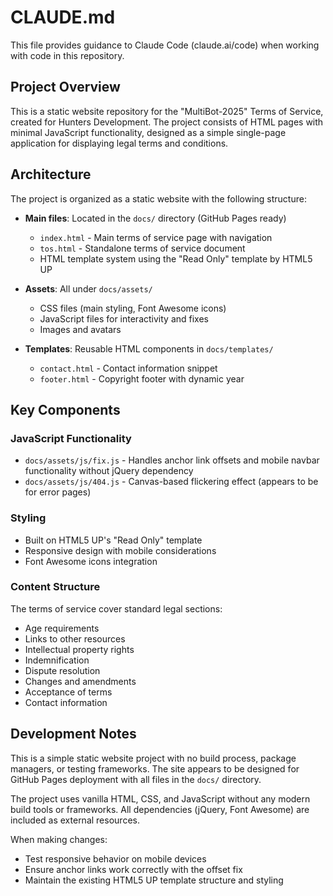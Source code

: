 # CLAUDE.md

This file provides guidance to Claude Code (claude.ai/code) when working with code in this repository.

## Project Overview

This is a static website repository for the "MultiBot-2025" Terms of Service, created for Hunters Development. The project consists of HTML pages with minimal JavaScript functionality, designed as a simple single-page application for displaying legal terms and conditions.

## Architecture

The project is organized as a static website with the following structure:

- **Main files**: Located in the `docs/` directory (GitHub Pages ready)
  - `index.html` - Main terms of service page with navigation
  - `tos.html` - Standalone terms of service document
  - HTML template system using the "Read Only" template by HTML5 UP

- **Assets**: All under `docs/assets/`
  - CSS files (main styling, Font Awesome icons)
  - JavaScript files for interactivity and fixes
  - Images and avatars

- **Templates**: Reusable HTML components in `docs/templates/`
  - `contact.html` - Contact information snippet
  - `footer.html` - Copyright footer with dynamic year

## Key Components

### JavaScript Functionality
- `docs/assets/js/fix.js` - Handles anchor link offsets and mobile navbar functionality without jQuery dependency
- `docs/assets/js/404.js` - Canvas-based flickering effect (appears to be for error pages)

### Styling
- Built on HTML5 UP's "Read Only" template
- Responsive design with mobile considerations
- Font Awesome icons integration

### Content Structure
The terms of service cover standard legal sections:
- Age requirements
- Links to other resources
- Intellectual property rights
- Indemnification
- Dispute resolution
- Changes and amendments
- Acceptance of terms
- Contact information

## Development Notes

This is a simple static website project with no build process, package managers, or testing frameworks. The site appears to be designed for GitHub Pages deployment with all files in the `docs/` directory.

The project uses vanilla HTML, CSS, and JavaScript without any modern build tools or frameworks. All dependencies (jQuery, Font Awesome) are included as external resources.

When making changes:
- Test responsive behavior on mobile devices
- Ensure anchor links work correctly with the offset fix
- Maintain the existing HTML5 UP template structure and styling